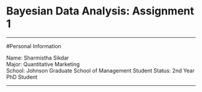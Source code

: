 # Bayesian Data Analysis: Assignment 1
----

#Personal Information

Name: Sharmistha Sikdar  
Major: Quantitative Marketing  
School: Johnson Graduate School of Management
Student Status: 2nd Year PhD Student  

-----
#

